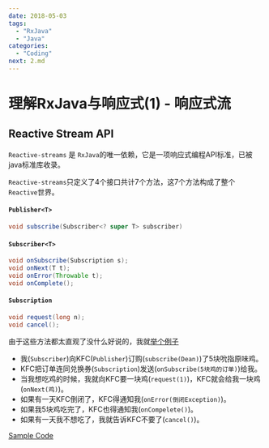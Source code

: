 ```yaml
---
date: 2018-05-03
tags: 
  - "RxJava"
  - "Java"
categories:
  - "Coding"
next: 2.md
---
```


# 理解RxJava与响应式(1) - 响应式流

## Reactive Stream API

`Reactive-streams` 是 `RxJava`的唯一依赖，它是一项响应式编程API标准，已被java标准库收录。

`Reactive-streams`只定义了4个接口共计7个方法，这7个方法构成了整个`Reactive`世界。

#### `Publisher<T>`

```java
void subscribe(Subscriber<? super T> subscriber)
```

#### `Subscriber<T>`

```java
void onSubscribe(Subscription s);
void onNext(T t);
void onError(Throwable t);
void onComplete();
```

#### `Subscription`

```java
void request(long n);
void cancel();
```

由于这些方法都太直观了没什么好说的，我就[举个例子](https://github.com/XDean/Share/blob/master/src/main/java/xdean/share/rx/ReactiveChapter1.java)

- 我(`Subscriber`)向KFC(`Publisher`)订购(`subscribe(Dean)`)了5块吮指原味鸡。
- KFC把订单连同兑换券(`Subscription`)发送(`onSubscribe(5块鸡的订单)`)给我。
- 当我想吃鸡的时候，我就向KFC要一块鸡(`request(1)`)，KFC就会给我一块鸡(`onNext(鸡)`)。
- 如果有一天KFC倒闭了，KFC得通知我(`onError(倒闭Exception)`)。
- 如果我5块鸡吃完了，KFC也得通知我(`onCompelete()`)。
- 如果有一天我不想吃了，我就告诉KFC不要了(`cancel()`)。


[Sample Code](https://github.com/XDean/Share/blob/master/src/main/java/xdean/share/rx/ReactiveChapter1.java)
